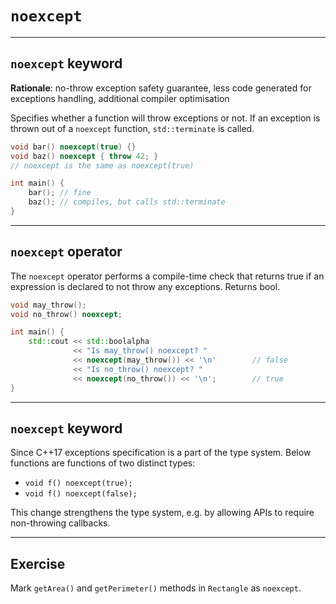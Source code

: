 <!-- .slide: data-background="#111111" -->
# `noexcept`

___

## `noexcept` keyword

**Rationale**: no-throw exception safety guarantee, less code generated for exceptions handling, additional compiler optimisation</p>

Specifies whether a function will throw exceptions or not. If an exception is thrown out of a `noexcept` function, `std::terminate` is called.
<!-- .element: class="fragment fade-in" -->

```c++
void bar() noexcept(true) {}
void baz() noexcept { throw 42; }
// noexcept is the same as noexcept(true)

int main() {
    bar(); // fine
    baz(); // compiles, but calls std::terminate
}
```
<!-- .element: class="fragment fade-in" -->

___

## `noexcept` operator

The `noexcept` operator performs a compile-time check that returns true if an expression is declared to not throw any exceptions. Returns bool.

```cpp
void may_throw();
void no_throw() noexcept;

int main() {
    std::cout << std::boolalpha
              << "Is may_throw() noexcept? "
              << noexcept(may_throw()) << '\n'        // false
              << "Is no_throw() noexcept? "
              << noexcept(no_throw()) << '\n';        // true
}
```

___

## `noexcept` keyword

Since C++17 exceptions specification is a part of the type system. Below functions are functions of two distinct types:

- `void f() noexcept(true);`
- `void f() noexcept(false);`

This change strengthens the type system, e.g. by allowing APIs to require non-throwing callbacks.

___

## Exercise

Mark `getArea()` and `getPerimeter()` methods in `Rectangle` as `noexcept`.
